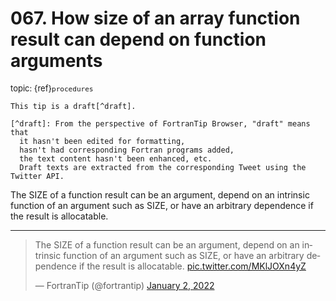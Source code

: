 # <span class='text-muted'>067.</span> How size of an array function result can depend on function arguments

<span style='font-size: small;' class='text-muted'>topic: {ref}`procedures`</span>

```{note}
This tip is a draft[^draft].

[^draft]: From the perspective of FortranTip Browser, "draft" means that
  it hasn't been edited for formatting,
  hasn't had corresponding Fortran programs added,
  the text content hasn't been enhanced, etc.
  Draft texts are extracted from the corresponding Tweet using the Twitter API.
```

The SIZE of a function result can be an argument, depend on an intrinsic function of an argument such as SIZE, or have an arbitrary dependence if the result is allocatable.


---

<blockquote class="twitter-tweet"><p lang="en" dir="ltr">The SIZE of a function result can be an argument, depend on an intrinsic function of an argument such as SIZE, or have an arbitrary dependence if the result is allocatable. <a href="https://t.co/MKlJOXn4yZ">pic.twitter.com/MKlJOXn4yZ</a></p>&mdash; FortranTip (@fortrantip) <a href="https://twitter.com/fortrantip/status/1477606275643019269?ref_src=twsrc%5Etfw">January 2, 2022</a></blockquote><script async src="https://platform.twitter.com/widgets.js" charset="utf-8"></script>
